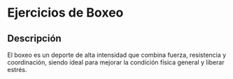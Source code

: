 # Ejercicios de Boxeo
## Descripción
El boxeo es un deporte de alta intensidad que combina fuerza, resistencia y coordinación, siendo ideal para mejorar la condición física general y liberar estrés.